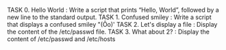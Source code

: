 TASK 0. Hello World : Write a script that prints “Hello, World”, followed by a new line to the standard output.
TASK 1. Confused smiley : Write a script that displays a confused smiley "(Ôo)'
TASK 2. Let's display a file : Display the content of the /etc/passwd file.
TASK 3. What about 2? : Display the content of /etc/passwd and /etc/hosts
